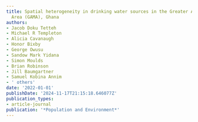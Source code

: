 ```yaml
---
title: Spatial heterogeneity in drinking water sources in the Greater Accra Metropolitan
  Area (GAMA), Ghana
authors:
- Jacob Doku Tetteh
- Michael R Templeton
- Alicia Cavanaugh
- Honor Bixby
- George Owusu
- Sandow Mark Yidana
- Simon Moulds
- Brian Robinson
- Jill Baumgartner
- Samuel Kobina Annim
- ' others'
date: '2022-01-01'
publishDate: '2024-11-17T21:15:18.646077Z'
publication_types:
- article-journal
publication: '*Population and Environment*'
---
```

